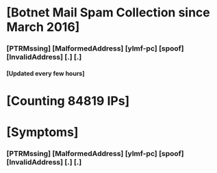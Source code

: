 # [Botnet Mail Spam Collection since March 2016]
### [PTRMssing] [MalformedAddress] [ylmf-pc] [spoof] [InvalidAddress] [.] [.]
#### [Updated every few hours]

# [Counting 84819 IPs]

# [Symptoms] 
###   [PTRMssing] [MalformedAddress] [ylmf-pc] [spoof] [InvalidAddress] [.] [.]
